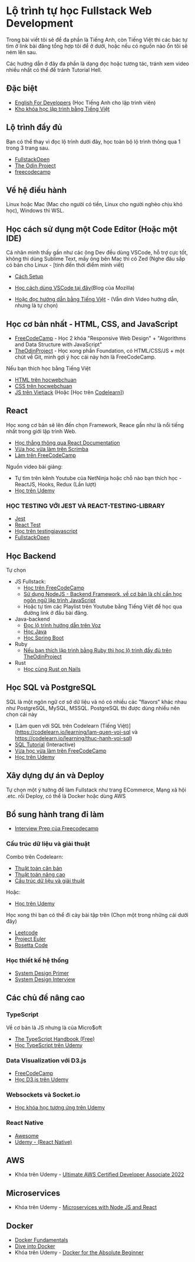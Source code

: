# Lộ trình tự học Fullstack Web Development

Trong bài viết tôi sẽ để đa phần là Tiếng Anh, còn Tiếng Việt thì các bác tự tìm ở link bài đăng tổng hợp tôi để ở dưới, hoặc nếu có nguồn nào ổn tôi sẽ ném lên sau.

Các hướng dẫn ở đây đa phần là dạng đọc hoặc tương tác, tránh xem video nhiều nhất có thể để tránh Tutorial Hell.

## Đặc biệt

- [English For Developers](https://www.freecodecamp.org/learn/a2-english-for-developers/)  (Học Tiếng Anh cho lập trình viên)
- [Kho khóa học lập trình bằng Tiếng Việt](https://voz.vn/t/2023-tong-hop-cac-khoa-hoc-lap-trinh-free-va-hay-tren-youtube-bang-tieng-viet.797239/)


## Lộ trình đầy đủ

Bạn có thể thay vì đọc lộ trình dưới đây, học toàn bộ lộ trình thông qua 1 trong 3 trang sau.

- [FullstackOpen](https://fullstackopen.com/en/)
- [The Odin Project](https://www.theodinproject.com/)
- [freecodecamp](https://www.freecodecamp.org/)

## Về hệ điều hành

Linux hoặc Mac (Mac cho người có tiền, Linux cho người nghèo chịu khó học), Windows thì WSL.

## Học cách sử dụng một Code Editor (Hoặc một IDE)

Cá nhân mình thấy gần như các ông Dev đều dùng VSCode, hỗ trợ cực tốt, không thì dùng Sublime Text, mấy ông bên Mac thì có Zed (Nghe đâu sắp có bản cho Linux - [tính đến thời điểm mình viết)

- [Cách Setup](https://toidicodedao.com/2020/07/28/huong-dan-setup-visual-studio-code-nhung-extension-xin-xo-ma-dev-nao-cung-nen-dung/)

- [Học cách dùng VSCode tại đây](https://developer.mozilla.org/en-US/blog/vs-code-tips-tricks/)(Blog của Mozilla)

- [Hoặc đọc hướng dẫn bằng Tiếng Việt](https://zendvn.com/bai-viet/huong-dan-su-dung-visual-studio-code-a-z-toan-tap-10) - (Vẫn dính Video hướng dẫn, nhưng là tự chọn)


## Học cơ bản nhất - HTML, CSS, and JavaScript

- [FreeCodeCamp](https://www.freecodecamp.com/) - Học 2 khóa "Responsive Web Design" + "Algorithms and Data Structure with JavaScript"
- [TheOdinProject](https://theodinproject.com) - Học xong phần Foundation, có HTML/CSS/JS + một chút về Git, mình gợi ý học cái này hơn là FreeCodeCamp.

Nếu bạn thích học bằng Tiếng Việt

- [HTML trên hocwebchuan](https://hocwebchuan.com/exercises/html-html5/)
- [CSS trên hocwebchuan](https://hocwebchuan.com/tutorial/tutorial_css.php)
- [JS trên Vietjack](https://vietjack.com/javascript/) (Hoặc [Học trên [Codelearn](https://codelearn.io/learning/javascript-basics)])


## React

Học xong cơ bản sẽ lên đến chọn Framework, Reace gần như là nổi tiếng nhất trong giới lập trình Web.

- [Học thẳng thông qua React Documentation](https://react.dev/) 
- [Vừa học vừa làm trên Scrimba](https://v2.scrimba.com/learn-react-c0e)
- [Làm trên FreeCodeCamp](https://www.freecodecamp.org/learn/front-end-development-libraries/#react)

Nguồn video bài giảng:

- Tự tìm trên kênh Youtube của NetNinja hoặc chỗ nào bạn thích học - ReactJS, Hooks, Redux (Lần lượt)
- [Học trên Udemy](https://www.udemy.com/course/react-the-complete-guide-incl-redux/)

### HỌC TESTING VỚI JEST VÀ REACT-TESTING-LIBRARY

- [Jest](https://www.youtube.com/watch?v=ajiAl5UNzBU)
- [React Test](https://www.youtube.com/watch?v=41ox41v62jU&list=PLYSZyzpwBEWTBdbfStjqJSGaulqcHoNkT)
- [Học trên testingjavascript](https://www.testingjavascript.com/playlists/test-react-components-with-jest-and-react-testing-library-72cf)
- [FullstackOpen](https://fullstackopen.com/en/part5/testing_react_apps/)

## Học Backend

Tự chọn

- JS Fullstack:
	- [Học trên FreeCodeCamp](https://www.freecodecamp.org/learn/back-end-development-and-apis/)
	- [Sử dụng NodeJS - Backend Framework, về cơ bản là chỉ cần học ngôn ngữ lập trình JavaScript](https://www.theodinproject.com/paths/full-stack-javascript)  
	- Hoặc tự tìm các Playlist trên Youtube bằng Tiếng Việt để học qua đường link ở đầu bài đăng. 
- Java-backend
	- [Đọc lộ trình hướng dẫn trên Voz](https://voz.vn/t/chia-se-lo-tinh-tu-hoc-den-khi-co-offer-fresher-java-dau-tien.757819/)
	- [Học Java](https://github.com/loda-kun/java-all)
	- [Học Spring Boot](https://github.com/loda-kun/spring-boot-learning)
- Ruby
	- [Nếu bạn thích lập trình bằng Ruby thì học lộ trình đầy đủ trên TheOdinProject](https://www.theodinproject.com/paths/full-stack-ruby-on-rails)
- Rust
	- [Học cùng Rust on Nails](https://rust-on-nails.com)

## Học SQL và PostgreSQL

SQL là một ngôn ngữ cơ sở dữ liệu và nó có nhiều các "flavors" khác nhau như PostgreSQL, MySQL, MSSQL. PostgreSQL thì được dùng nhiều nên chọn cái này

- [Làm quen với SQL trên Codelearn (Tiếng Việt)](https://codelearn.io/learning/lam-quen-voi-sql và https://codelearn.io/learning/thuc-hanh-voi-sql)
- [SQL Tutorial](https://mode.com/sql-tutorial/) (Interactive)
- [Vừa học vừa làm trên FreeCodeCamp](https://www.freecodecamp.org/learn/relational-database/)
- [Học trên Udemy](https://www.udemy.com/course/sql-and-postgresql/)


## Xây dựng dự án và Deploy

Tự chọn một ý tưởng để làm Fullstack như trang ECommerce, Mạng xã hội .etc. rồi Deploy, có thể là Docker hoặc dùng AWS

## Bổ sung hành trang đi làm

- [Interview Prep của Freecodecamp](https://www.freecodecamp.org/learn/coding-interview-prep)

### Cấu trúc dữ liệu và giải thuật

Combo trên Codelearn:

- [Thuật toán căn bản](https://codelearn.io/learning/thuat-toan-can-ban)
- [Thuật toán nâng cao](https://codelearn.io/learning/thuat-toan-nang-cao)
- [Cấu trúc dữ liệu và giải thuật](https://codelearn.io/learning/cau-truc-du-lieu-va-giai-thuat)

Hoặc:

- [Học trên Udemy](https://www.udemy.com/course/js-algorithms-and-data-structures-masterclass/)

Học xong thì bạn có thể đi cày bài tập trên (Chọn một trong những cái dưới đây)

- [Leetcode](https://leetcode.com/)
- [Project Euler](https://www.freecodecamp.org/learn/project-euler) 
- [Rosetta Code](https://www.freecodecamp.org/learn/rosetta-code/)

### Học thiết kế hệ thống

- [System Design Primer](https://github.com/donnemartin/system-design-primer)
- [System Design Interview](https://www.youtube.com/c/SystemDesignInterview)

## Các chủ đề nâng cao

### TypeScript

Về cơ bản là JS nhưng là của Micro$oft

- [The TypeScript Handbook (Free)](https://www.typescriptlang.org/docs/handbook/intro.html)
- [Học TypeScript trên Udemy](https://www.udemy.com/course/understanding-typescript/)

### Data Visualization với D3.js

- [FreeCodeCamp](https://www.freecodecamp.org/learn/data-visualization/)
- [Học D3.js trên Udemy](https://www.udemy.com/course/learn-d3js-for-data-visualization/)

### Websockets và Socket.io

- [Học khóa học tương ứng trên Udemy](https://www.udemy.com/course/socketio-with-websockets-the-details/)

### React Native

- [Awesome](https://github.com/jondot/awesome-react-native)
- [Udemy - (React Native)](https://www.udemy.com/course/react-native-the-practical-guide/)

## AWS

- Khóa trên Udemy - [Ultimate AWS Certified Developer Associate 2022](https://www.udemy.com/course/aws-certified-developer-associate-dva-c01/)

## Microservices

- Khóa trên Udemy - [Microservices with Node JS and React](https://www.udemy.com/course/microservices-with-node-js-and-react/)

## Docker

- [Docker Fundamentals](https://learn.cantrill.io/p/docker-fundamentals)
- [Dive into Docker](https://diveintodocker.com/)
- Khóa trên Udemy - [Docker for the Absolute Beginner](https://www.udemy.com/share/101Xlm/)

